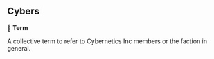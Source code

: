 ## Cybers

**📑 Term**

A collective term to refer to Cybernetics Inc members or the faction in general.
